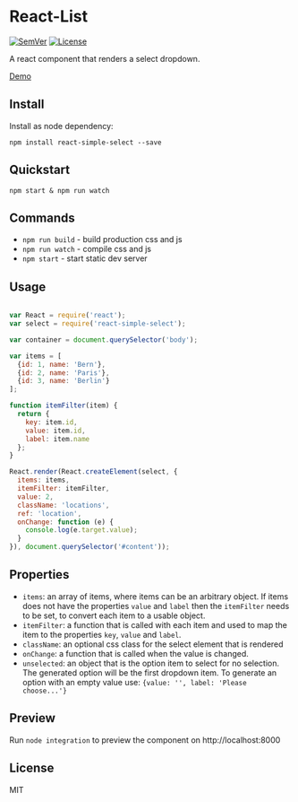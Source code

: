 # React-List

[![SemVer]](http://semver.org)
[![License]](https://github.com/tjunghans/react-select/blob/master/LICENCE)

A react component that renders a select dropdown.

[Demo](http://tangiblej.neocities.org/react-select-example.html)

## Install

Install as node dependency:

```
npm install react-simple-select --save

```

## Quickstart

```
npm start & npm run watch

```

## Commands

- `npm run build` - build production css and js
- `npm run watch` - compile css and js
- `npm start` - start static dev server


## Usage

```javascript

var React = require('react');
var select = require('react-simple-select');

var container = document.querySelector('body');

var items = [
  {id: 1, name: 'Bern'},
  {id: 2, name: 'Paris'},
  {id: 3, name: 'Berlin'}
];

function itemFilter(item) {
  return {
    key: item.id,
    value: item.id,
    label: item.name
  };
}

React.render(React.createElement(select, {
  items: items,
  itemFilter: itemFilter,
  value: 2,
  className: 'locations',
  ref: 'location',
  onChange: function (e) {
    console.log(e.target.value);
  }
}), document.querySelector('#content'));

```


## Properties

- `items`: an array of items, where items can be an arbitrary object. If items
  does not have the properties `value` and `label` then the `itemFilter` needs
  to be set, to convert each item to a usable object.
- `itemFilter`: a function that is called with each item and used to map the
  item to the properties `key`, `value` and `label`.
- `className`: an optional css class for the select element that is rendered
- `onChange`: a function that is called when the value is changed.
- `unselected`: an object that is the option item to select for no selection.
  The generated option will be the first dropdown item. To generate an option
  with an empty value use: `{value: '', label: 'Please choose...'}`

## Preview

Run `node integration` to preview the component on http://localhost:8000


## License

MIT

[SemVer]: http://img.shields.io/:semver-%E2%9C%93-brightgreen.svg
[License]: http://img.shields.io/npm/l/mochify.svg


